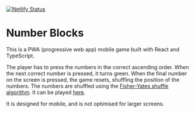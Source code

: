 [![Netlify Status](https://api.netlify.com/api/v1/badges/3da42858-3dbf-4ce3-ae99-0cd1f56e078c/deploy-status)](https://app.netlify.com/sites/visionary-scone-c0300a/deploys)
# Number Blocks

This is a PWA (progressive web app) mobile game built with React and TypeScript.

The player has to press the numbers in the correct ascending order.  When the next correct number is pressed, it turns green.  When the final number on the screen is pressed, the game resets, shuffling the position of the numbers.  The numbers are shuffled using the [Fisher-Yates shuffle algorithm](https://en.wikipedia.org/wiki/Fisher%E2%80%93Yates_shuffle).  It can be played [here](https://visionary-scone-c0300a.netlify.app/).

It is designed for mobile, and is not optimised for larger screens.
